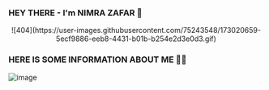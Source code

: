 ### HEY THERE - I'm NIMRA ZAFAR  👋

<p align="center"> ![404](https://user-images.githubusercontent.com/75243548/173020659-5ecf9886-eeb8-4431-b01b-b254e2d3e0d3.gif) </p>

### HERE IS SOME INFORMATION ABOUT ME 💁🏻

![image](https://user-images.githubusercontent.com/75243548/173019656-b185fb78-3f17-40a4-afb5-2dccb18b9967.png)
